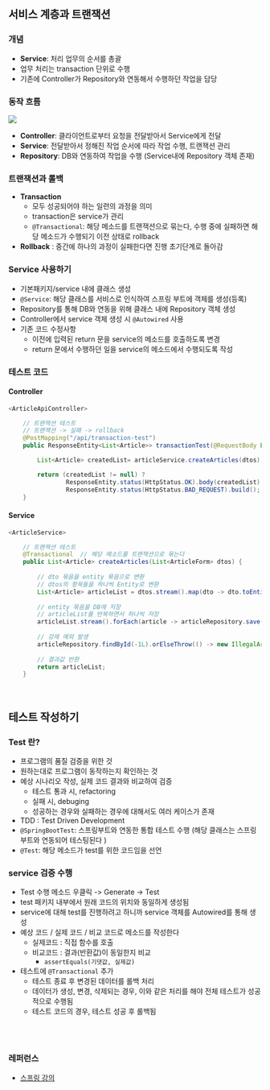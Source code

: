 ## 서비스 계층과 트랜잭션

### 개념
- **Service**: 처리 업무의 순서를 총괄
- 업무 처리는 transaction 단위로 수행
- 기존에 Controller가 Repository와 연동해서 수행하던 작업을 담당

### 동작 흐름
<img src="https://velog.velcdn.com/images/hj_/post/085c819a-a0e2-4108-974e-b77c626eb9d5/image.PNG">

- **Controller**: 클라이언트로부터 요청을 전달받아서 Service에게 전달 
- **Service**: 전달받아서 정해진 작업 순서에 따라 작업 수행, 트랜잭션 관리 
- **Repository**: DB와 연동하여 작업을 수행 (Service내에 Repository 객체 존재)

### 트랜잭션과 롤백
- **Transaction** 
  - 모두 성공되어야 하는 일련의 과정을 의미 
  - transaction은 service가 관리 
  - `@Transactional`: 해당 메소드를 트랜잭션으로 묶는다, 수행 중에 실패하면 해당 메소드가 수행되기 이전 상태로 rollback
- **Rollback** : 중간에 하나의 과정이 실패한다면 진행 초기단계로 돌아감


### Service 사용하기
- 기본패키지/service 내에 클래스 생성 
- `@Service`: 해당 클래스를 서비스로 인식하여 스프링 부트에 객체를 생성(등록)
- Repository를 통해 DB와 연동을 위해 클래스 내에 Repository 객체 생성 
- Controller에서 service 객체 생성 시 `@Autowired` 사용 
- 기존 코드 수정사항
  - 이전에 입력된 return 문을 service의 메소드를 호출하도록 변경
  - return 문에서 수행하던 일을 service의 메소드에서 수행되도록 작성

### 테스트 코드
#### Controller
```java
<ArticleApiController>

    // 트랜잭션 테스트
    // 트랜잭션 -> 실패 -> rollback
    @PostMapping("/api/transaction-test")
    public ResponseEntity<List<Article>> transactionTest(@RequestBody List<ArticleForm> dtos) {

        List<Article> createdList= articleService.createArticles(dtos);

        return (createdList != null) ?
                ResponseEntity.status(HttpStatus.OK).body(createdList) :
                ResponseEntity.status(HttpStatus.BAD_REQUEST).build();
    }
```

#### Service
```java
<ArticleService>

    // 트랜잭션 테스트
    @Transactional  // 해당 메소드를 트랜잭션으로 묶는다
    public List<Article> createArticles(List<ArticleForm> dtos) {
        
        // dto 묶음을 entity 묶음으로 변환
        // dtos의 항목들을 하나씩 Entity로 변환
        List<Article> articleList = dtos.stream().map(dto -> dto.toEntity()).collect(Collectors.toList());
        
        // entity 묶음을 DB에 저장
        // articleList를 반복하면서 하나씩 저장
        articleList.stream().forEach(article -> articleRepository.save(article));
        
        // 강제 예외 발생
        articleRepository.findById(-1L).orElseThrow(() -> new IllegalArgumentException("결재 실패!"));
        
        // 결과값 반환
        return articleList;
    }

```

<br>

## 테스트 작성하기
### Test 란?
- 프로그램의 품질 검증을 위한 것 
- 원하는대로 프로그램이 동작하는지 확인하는 것
- 예상 시나리오 작성, 실제 코드 결과와 비교하여 검증
  - 테스트 통과 시, refactoring
  - 실패 시, debuging
  - 성공하는 경우와 실패하는 경우에 대해서도 여러 케이스가 존재
- TDD : Test Driven Development
- `@SpringBootTest`: 스프링부트와 연동한 통합 테스트 수행 (해당 클래스는 스프링부트와 연동되어 테스팅된다 )
- `@Test`: 해당 메소드가 test를 위한 코드임을 선언

### service 검증 수행
- Test 수행 메소드 우클릭 -> Generate -> Test
- test 패키지 내부에서 원래 코드의 위치와 동일하게 생성됨
- service에 대해 test를 진행하려고 하니까 service 객체를 Autowired를 통해 생성 
- 예상 코드 / 실제 코드 / 비교 코드로 메소드를 작성한다 
  - 실제코드 : 직접 함수를 호출 
  - 비교코드 : 결과(반환값)이 동일한지 비교
    - `assertEquals(기댓값, 실제값)`
- 테스트에 `@Transactional` 추가 
  - 테스트 종료 후 변경된 데이터를 롤백 처리 
  - 데이터가 생성, 변경, 삭제되는 경우, 이와 같은 처리를 해야 전체 테스트가 성공적으로 수행됨
  - 테스트 코드의 경우, 테스트 성공 후 롤백됨

<br>
<br>

### 레퍼런스
- [스프링 강의](https://youtu.be/l5Va-XbwR04 "홍팍의 스프링 강의")


